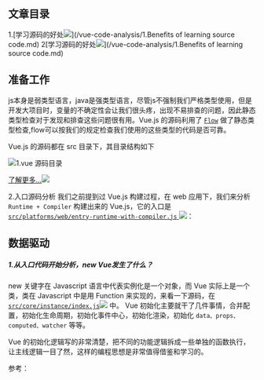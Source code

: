 
## 文章目录

1.[学习源码的好处![](http://cdn.ru23.com/common/link.svg)](/vue-code-analysis/1.Benefits of learning source code.md)
2[学习源码的好处![](http://cdn.ru23.com/common/link.svg)](/vue-code-analysis/1.Benefits of learning source code.md)


<!-- https://www.cnblogs.com/hao123456/p/10616356.html -->
## 准备工作
js本身是弱类型语言，java是强类型语言，尽管js不强制我们严格类型使用，但是开发大项目时，变量的不确定性会让我们很头疼，出现不易排查的问题，因此静态类型检查对于发现和排查这些问题很有用。Vue.js 的源码利用了 [`Flow`](https://flow.org/en/docs/getting-started/) 做了静态类型检查,flow可以按我们的规定检查我们使用的这些类型的代码是否可靠。

Vue.js 的源码都在 src 目录下，其目录结构如下

![1.vue 源码目录](http://cdn.ru23.com/vue-analysis/1.1vue%E6%BA%90%E7%A0%81%E7%9B%AE%E5%BD%95.jpg)

[了解更多...![](http://cdn.ru23.com/common/link.svg)](/vue-code-analysis/2.vue%E6%BA%90%E7%A0%81%E7%9B%AE%E5%BD%95%E8%AE%BE%E8%AE%A1.md)

2.入口源码分析
我们之前提到过 Vue.js 构建过程，在 web 应用下，我们来分析 `Runtime + Compiler` 构建出来的 Vue.js，它的入口是 [`src/platforms/web/entry-runtime-with-compiler.js` ![](http://cdn.ru23.com/common/link.svg)](/src/platforms/web/entry-runtime-with-compiler.js)：

## 数据驱动

##### 1.从入口代码开始分析，new Vue发生了什么？

new 关键字在 Javascript 语言中代表实例化是一个对象，而 Vue 实际上是一个类，类在 Javascript 中是用 Function 来实现的，来看一下源码，在[`src/core/instance/index.js`![](http://cdn.ru23.com/common/link.svg)](https://github.com/ru23/vue-source-code-analysis/blob/dev/src/core/instance/init.js) 中。
Vue 初始化主要就干了几件事情，合并配置，初始化生命周期，初始化事件中心，初始化渲染，初始化 `data、props、computed、watcher` 等等。

Vue 的初始化逻辑写的非常清楚，把不同的功能逻辑拆成一些单独的函数执行，让主线逻辑一目了然，这样的编程思想是非常值得借鉴和学习的。
 
参考：